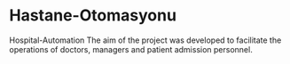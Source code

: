 # Hastane-Otomasyonu
Hospital-Automation The aim of the project was developed to facilitate the operations of doctors, managers and patient admission personnel.
